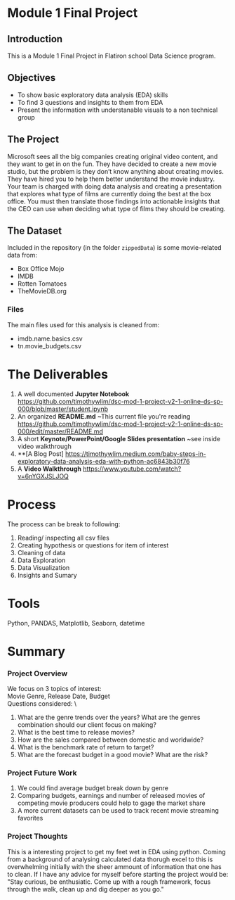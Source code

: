 # Module 1 Final Project

## Introduction

This is a Module 1 Final Project in Flatiron school Data Science program.

## Objectives

* To show basic exploratory data analysis (EDA) skills
* To find 3 questions and insights to them from EDA
* Present the information with understanable visuals to a non technical group

## The Project

Microsoft sees all the big companies creating original video content, and they want to get in on the fun. They have decided to create a new movie studio, but the problem is they don’t know anything about creating movies. They have hired you to help them better understand the movie industry.
Your team is charged with doing data analysis and creating a presentation that explores what type of films are currently doing the best at the box office. You must then translate those findings into actionable insights that the CEO can use when deciding what type of films they should be creating.

## The Dataset

Included in the repository (in the folder `zippedData`) is some movie-related data from:
* Box Office Mojo
* IMDB
* Rotten Tomatoes
* TheMovieDB.org

### Files

The main files used for this analysis is cleaned from:
* imdb.name.basics.csv
* tn.movie_budgets.csv

# The Deliverables

1. A well documented **Jupyter Notebook** 
   https://github.com/timothywlim/dsc-mod-1-project-v2-1-online-ds-sp-000/blob/master/student.ipynb
2. An organized **README.md** 
   ~This current file you're reading
   https://github.com/timothywlim/dsc-mod-1-project-v2-1-online-ds-sp-000/edit/master/README.md
3. A short **Keynote/PowerPoint/Google Slides presentation** 
   ~see inside video walkthrough
4. **[A Blog Post]
   https://timothywlim.medium.com/baby-steps-in-exploratory-data-analysis-eda-with-python-ac6843b30f76
5. A **Video Walkthrough**
   https://www.youtube.com/watch?v=6nYGXJSLJOQ

# Process
The process can be break to following:
1. Reading/ inspecting all csv files
2. Creating hypothesis or questions for item of interest
3. Cleaning of data
4. Data Exploration
5. Data Visualization
6. Insights and Sumary


# Tools
Python, PANDAS, Matplotlib, Seaborn, datetime

# Summary
### Project Overview
We focus on 3 topics of interest: \
Movie Genre, Release Date, Budget\
Questions considered: \
1. What are the genre trends over the years? What are the genres combination should our client focus on making?
2. What is the best time to release movies?
3. How are the sales compared between domestic and worldwide?
4. What is the benchmark rate of return to target?
5. What are the forecast budget in a good movie? What are the risk?

### Project Future Work
1. We could find average budget break down by genre
2. Comparing budgets, earnings and number of released movies of competing movie producers could help to gage the market share
3. A more current datasets can be used to track recent movie streaming favorites

### Project Thoughts
This is a interesting project to get my feet wet in EDA using python. Coming from a background of analysing calculated data thorugh excel to this is overwhelming initially with the sheer ammount of information that one has to clean. If I have any advice for myself before starting the project would be: "Stay curious, be enthusiatic. Come up with a rough framework, focus through the walk, clean up and dig deeper as you go."
